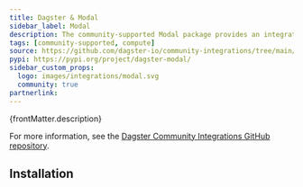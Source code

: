 ```yaml
---
title: Dagster & Modal
sidebar_label: Modal
description: The community-supported Modal package provides an integration with Modal.
tags: [community-supported, compute]
source: https://github.com/dagster-io/community-integrations/tree/main/libraries/dagster-modal
pypi: https://pypi.org/project/dagster-modal/
sidebar_custom_props:
  logo: images/integrations/modal.svg
  community: true
partnerlink:
---
```


<p>{frontMatter.description}</p>

For more information, see the [Dagster Community Integrations GitHub repository](https://github.com/dagster-io/community-integrations/tree/main/libraries/dagster-modal).

## Installation

<PackageInstallInstructions packageName="dagster-modal" />
